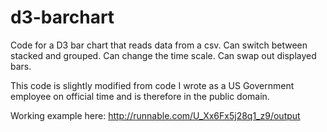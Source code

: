 d3-barchart
===========

Code for a D3 bar chart that reads data from a csv.  Can switch between stacked and grouped. Can change the time scale.  Can swap out displayed bars.

This code is slightly modified from code I wrote as a US Government employee on official time and is therefore in the public domain. 

Working example here: http://runnable.com/U_Xx6Fx5j28q1_z9/output
